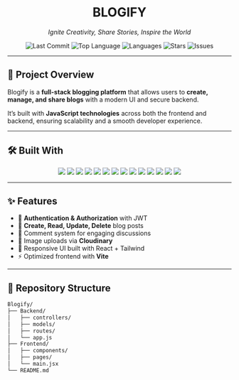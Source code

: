 <h1 align="center">BLOGIFY</h1>

<p align="center">
  <i>Ignite Creativity, Share Stories, Inspire the World</i>
</p>

<p align="center">
  <img src="https://img.shields.io/github/last-commit/nishantsingh1107/Blogify?style=for-the-badge" alt="Last Commit" />
  <img src="https://img.shields.io/github/languages/top/nishantsingh1107/Blogify?style=for-the-badge&color=yellow" alt="Top Language" />
  <img src="https://img.shields.io/github/languages/count/nishantsingh1107/Blogify?style=for-the-badge" alt="Languages" />
  <img src="https://img.shields.io/github/stars/nishantsingh1107/Blogify?style=for-the-badge" alt="Stars" />
  <img src="https://img.shields.io/github/issues/nishantsingh1107/Blogify?style=for-the-badge&color=red" alt="Issues" />
</p>

---

## 🚀 Project Overview
Blogify is a **full-stack blogging platform** that allows users to **create, manage, and share blogs** with a modern UI and secure backend.  

It’s built with **JavaScript technologies** across both the frontend and backend, ensuring scalability and a smooth developer experience.

---

## 🛠️ Built With

<p align="center">
  <img src="https://img.shields.io/badge/Express-black?style=for-the-badge&logo=express&logoColor=white" />
  <img src="https://img.shields.io/badge/JSON-000000?style=for-the-badge&logo=json&logoColor=white" />
  <img src="https://img.shields.io/badge/Markdown-000000?style=for-the-badge&logo=markdown&logoColor=white" />
  <img src="https://img.shields.io/badge/npm-CB3837?style=for-the-badge&logo=npm&logoColor=white" />
  <img src="https://img.shields.io/badge/Mongoose-red?style=for-the-badge&logo=mongodb&logoColor=white" />
  <img src="https://img.shields.io/badge/.ENV-ECD53F?style=for-the-badge&logo=dotenv&logoColor=black" />
  <img src="https://img.shields.io/badge/JavaScript-F7DF1E?style=for-the-badge&logo=javascript&logoColor=black" />
  <img src="https://img.shields.io/badge/MongoDB-4EA94B?style=for-the-badge&logo=mongodb&logoColor=white" />
  <img src="https://img.shields.io/badge/React-61DAFB?style=for-the-badge&logo=react&logoColor=black" />
  <img src="https://img.shields.io/badge/Cloudinary-4285F4?style=for-the-badge&logo=cloudinary&logoColor=white" />
  <img src="https://img.shields.io/badge/Vite-646CFF?style=for-the-badge&logo=vite&logoColor=white" />
  <img src="https://img.shields.io/badge/ESLint-4B32C3?style=for-the-badge&logo=eslint&logoColor=white" />
  <img src="https://img.shields.io/badge/Axios-5A29E4?style=for-the-badge&logo=axios&logoColor=white" />
  <img src="https://img.shields.io/badge/React_Router-CA4245?style=for-the-badge&logo=react-router&logoColor=white" />
</p>

---

## ✨ Features

- 🔐 **Authentication & Authorization** with JWT  
- 📝 **Create, Read, Update, Delete** blog posts  
- 💬 Comment system for engaging discussions  
- 📸 Image uploads via **Cloudinary**  
- 🎨 Responsive UI built with React + Tailwind  
- ⚡ Optimized frontend with **Vite**  

---

## 📂 Repository Structure

```bash
Blogify/
├── Backend/
│   ├── controllers/
│   ├── models/
│   ├── routes/
│   └── app.js
├── Frontend/
│   ├── components/
│   ├── pages/
│   └── main.jsx
└── README.md

